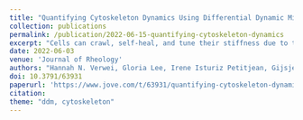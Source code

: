 ```yaml
---
title: "Quantifying Cytoskeleton Dynamics Using Differential Dynamic Microscopy"
collection: publications
permalink: /publication/2022-06-15-quantifying-cytoskeleton-dynamics
excerpt: "Cells can crawl, self-heal, and tune their stiffness due to their remarkably dynamic cytoskeleton. As such, reconstituting networks of cytoskeletal biopolymers may lead to a host of active and adaptable materials. However, engineering such materials with precisely tuned properties requires measuring how the dynamics depend on the network composition and synthesis methods. Quantifying such dynamics is challenged by variations across the time, space, and formulation space of composite networks. The protocol here describes how the Fourier analysis technique, differential dynamic microscopy (DDM), can quantify the dynamics of biopolymer networks and is particularly well suited for studies of cytoskeleton networks. DDM works on time sequences of images acquired using a range of microscopy modalities, including laser-scanning confocal, widefield fluorescence, and brightfield imaging. From such image sequences, one can extract characteristic decorrelation times of density fluctuations across a span of wave vectors. A user-friendly, open-source Python package to perform DDM analysis is also developed. With this package, one can measure the dynamics of labeled cytoskeleton components or of embedded tracer particles, as demonstrated here with data of intermediate filament (vimentin) networks and active actin-microtubule networks. Users with no prior programming or image processing experience will be able to perform DDM using this software package and associated documentation."
date: 2022-06-03
venue: 'Journal of Rheology'
authors: "Hannah N. Verwei, Gloria Lee, Irene Isturiz Petitjean, Gijsje H. Koenderink, Rae M. Robertson-Anderson, Ryan McGorty"
doi: 10.3791/63931
paperurl: 'https://www.jove.com/t/63931/quantifying-cytoskeleton-dynamics-using-differential-dynamic'
citation: 
theme: "ddm, cytoskeleton"
---
```

